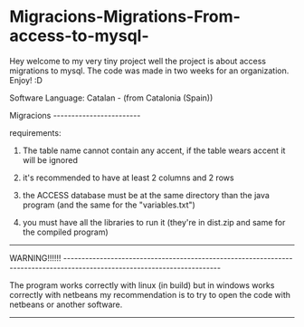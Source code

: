 # Migracions-Migrations-From-access-to-mysql-
Hey welcome to my very tiny project well the project is about access migrations to mysql. The code was made in two weeks for an organization. Enjoy! :D

Software Language: Catalan - (from Catalonia (Spain))

Migracions ------------------------

requirements:

1. The table name cannot contain any accent, if the table wears accent it will be ignored

2. it's recommended to have at least 2 columns and 2 rows

3. the ACCESS database must be at the same directory than the java program (and the same for the "variables.txt")

4. you must have all the libraries to run it (they're in dist.zip and same for the compiled program)

---------------------------------------

WARNING!!!!!! -------------------------------------------------------------------------------------------------------------------------

The program works correctly with linux (in build) but in windows works correctly with netbeans my recommendation is to try to open the code with netbeans or another software.

---------------------------------------------------------------------------------------------------------------------------------------

